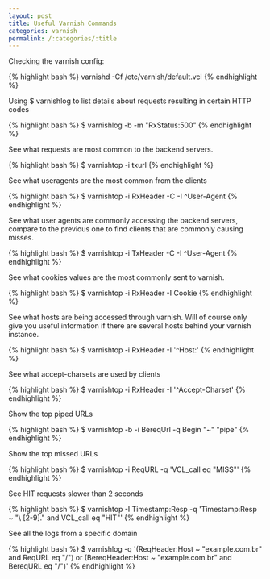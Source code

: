 ```yaml
---
layout: post
title: Useful Varnish Commands
categories: varnish
permalink: /:categories/:title
---
```


Checking the varnish config:

{% highlight bash %}
varnishd -Cf /etc/varnish/default.vcl
{% endhighlight %}

Using $ varnishlog to list details about requests resulting in certain HTTP codes

{% highlight bash %}
$ varnishlog -b -m "RxStatus:500"
{% endhighlight %}

See what requests are most common to the backend servers.

{% highlight bash %}
$ varnishtop -i txurl
{% endhighlight %}

See what useragents are the most common from the clients

{% highlight bash %}
$ varnishtop -i RxHeader -C -I ^User-Agent
{% endhighlight %}

See what user agents are commonly accessing the backend servers, compare to the previous one to find clients that are commonly causing misses.

{% highlight bash %}
$ varnishtop -i TxHeader -C -I ^User-Agent
{% endhighlight %}

See what cookies values are the most commonly sent to varnish.

{% highlight bash %}
$ varnishtop -i RxHeader -I Cookie
{% endhighlight %}

See what hosts are being accessed through varnish. Will of course only give you useful information if there are several hosts behind your varnish instance.

{% highlight bash %}
$ varnishtop -i RxHeader -I '^Host:'
{% endhighlight %}

See what accept-charsets are used by clients

{% highlight bash %}
$ varnishtop -i RxHeader -I '^Accept-Charset'
{% endhighlight %}

Show the top piped URLs

{% highlight bash %}
$ varnishtop -b -i BereqUrl -q Begin "~" "pipe"
{% endhighlight %}

Show the top missed URLs

{% highlight bash %}
$ varnishtop -i ReqURL -q 'VCL_call eq "MISS"'
{% endhighlight %}

See HIT requests slower than 2 seconds

{% highlight bash %}
$ varnishtop -I Timestamp:Resp -q 'Timestamp:Resp ~ "\ [2-9]\." and VCL_call eq "HIT"'
{% endhighlight %}

See all the logs from a specific domain

{% highlight bash %}
$ varnishlog -q '(ReqHeader:Host ~ "example.com.br" and ReqURL eq "/") or (BereqHeader:Host ~ "example.com.br" and BereqURL eq "/")'
{% endhighlight %}

